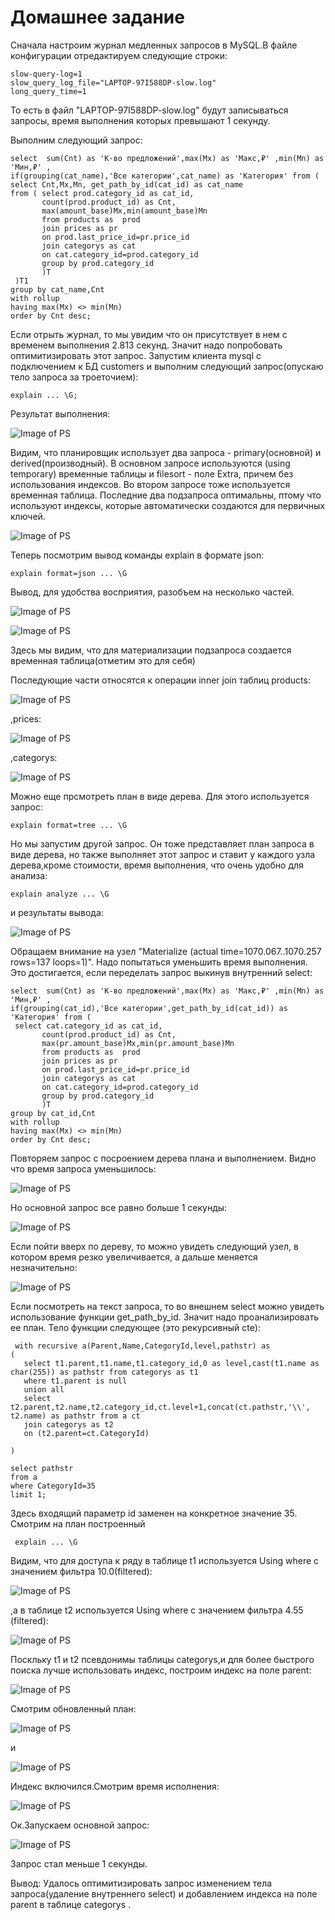 # Домашнее задание


Сначала настроим журнал медленных запросов в MySQL.В файле конфигурации отредактируем следующие строки:

```
slow-query-log=1
slow_query_log_file="LAPTOP-97I588DP-slow.log"
long_query_time=1
``` 
То есть в файл "LAPTOP-97I588DP-slow.log" будут записываться запросы, время выполнения которых превышают 1 секунду.


Выполним следующий запрос:

```
select  sum(Cnt) as 'К-во предложений',max(Mx) as 'Макс,₽' ,min(Mn) as 'Мин,₽' ,
if(grouping(cat_name),'Все категории',cat_name) as 'Категория' from (
select Cnt,Mx,Mn, get_path_by_id(cat_id) as cat_name 
from ( select prod.category_id as cat_id,
	   count(prod.product_id) as Cnt,
	   max(amount_base)Mx,min(amount_base)Mn
       from products as  prod
       join prices as pr
       on prod.last_price_id=pr.price_id 
       join categorys as cat
       on cat.category_id=prod.category_id
       group by prod.category_id
       )T
 )T1
group by cat_name,Cnt
with rollup
having max(Mx) <> min(Mn)
order by Cnt desc;
```
Если отрыть журнал, то мы увидим что он присутствует в нем с временем выполнения 2.813 секунд.
Значит надо попробовать оптимитизировать этот запрос.
Запустим клиента mysql с подключением к БД customers и выполним следующий запрос(опускаю тело запроса за троеточием):
```
explain ... \G;

```

Результат выполнения:

![Image of PS](https://github.com/nesteg/otus_db/blob/master/PerfomQuery_mysql/images/explain_table_part1_1.png)

Видим, что планировщик использует два запроса - primary(основной) и derived(производный).
В основном запросе  используются (using temporary) временные таблицы и filesort - поле Extra, причем без использования индексов.
Во втором запросе тоже используется временная таблица.
Последние два подзапроса оптимальны, птому что используют индексы, которые автоматически создаются для первичных ключей.

![Image of PS](https://github.com/nesteg/otus_db/blob/master/PerfomQuery_mysql/images/explain_table_part2_2.png)
 
Теперь посмотрим вывод команды explain в формате json:
```
explain format=json ... \G
```
Вывод, для удобства восприятия, разобъем на несколько частей.


![Image of PS](https://github.com/nesteg/otus_db/blob/master/PerfomQuery_mysql/images/explain_json_part1_1.png)


![Image of PS](https://github.com/nesteg/otus_db/blob/master/PerfomQuery_mysql/images/explain_json_part2_1.png)

Здесь мы видим, что для материализации подзапроса создается временная таблица(отметим это для себя)

Последующие части относятся к операции inner join таблиц products:

![Image of PS](https://github.com/nesteg/otus_db/blob/master/PerfomQuery_mysql/images/explain_json_part3_1.png) 

,prices:

![Image of PS](https://github.com/nesteg/otus_db/blob/master/PerfomQuery_mysql/images/explain_json_part5_1.png) 

,categorys:

![Image of PS](https://github.com/nesteg/otus_db/blob/master/PerfomQuery_mysql/images/explain_json_part4_1.png) 

Можно еще прсмотреть план в виде дерева. Для этого используется запрос:
```
explain format=tree ... \G
```

Но мы запустим другой запрос. Он тоже представляет план запроса в виде дерева, 
но также выполняет этот запрос и ставит у каждого узла дерева,кроме стоимости, время выполнения, что очень удобно для анализа:

```
explain analyze ... \G
``` 

и результаты вывода:

![Image of PS](https://github.com/nesteg/otus_db/blob/master/PerfomQuery_mysql/images/explain_tree_1.png) 

Обращаем внимание на узел "Materialize  (actual time=1070.067..1070.257 rows=137 loops=1)".  Надо попытаться уменьшить время выполнения.
Это достигается, если переделать запрос выкинув внутренний select:
```
select  sum(Cnt) as 'К-во предложений',max(Mx) as 'Макс,₽' ,min(Mn) as 'Мин,₽' ,
if(grouping(cat_id),'Все категории',get_path_by_id(cat_id)) as 'Категория' from (
 select cat.category_id as cat_id,
	   count(prod.product_id) as Cnt,
	   max(pr.amount_base)Mx,min(pr.amount_base)Mn
       from products as  prod
       join prices as pr
       on prod.last_price_id=pr.price_id 
       join categorys as cat
       on cat.category_id=prod.category_id
       group by prod.category_id
       )T
group by cat_id,Cnt
with rollup
having max(Mx) <> min(Mn)
order by Cnt desc;
```

Повторяем запрос с посроением дерева плана и выполнением. Видно что время запроса уменьшилось:

![Image of PS](https://github.com/nesteg/otus_db/blob/master/PerfomQuery_mysql/images/explain_tree_2_1.png) 

Но основной запрос все равно больше 1 секунды:

![Image of PS](https://github.com/nesteg/otus_db/blob/master/PerfomQuery_mysql/images/explain_tree_2.png) 

Если пойти вверх по дереву, то можно увидеть следующий узел, в котором время резко увеличивается, а дальше меняется незначительно:

![Image of PS](https://github.com/nesteg/otus_db/blob/master/PerfomQuery_mysql/images/explain_tree_2_2.png) 

Если посмотреть на текст запроса, то во внешнем select можно увидеть использование функции get_path_by_id.
Значит надо проанализировать ее план. Тело функции следующее (это рекурсивный cte):

```
 with recursive a(Parent,Name,CategoryId,level,pathstr) as 
( 
   select t1.parent,t1.name,t1.category_id,0 as level,cast(t1.name as char(255)) as pathstr from categorys as t1
   where t1.parent is null
   union all
   select t2.parent,t2.name,t2.category_id,ct.level+1,concat(ct.pathstr,'\\', t2.name) as pathstr from a ct
   join categorys as t2
   on (t2.parent=ct.CategoryId)
 
)

select pathstr 
from a
where CategoryId=35
limit 1; 
```

Здесь входящий параметр id заменен на конкретное значение 35.
Смотрим на план построенный

```
 explain ... \G
```


Видим, что для доступа к ряду в  таблице t1 используется Using where c значением фильтра 10.0(filtered):

![Image of PS](https://github.com/nesteg/otus_db/blob/master/PerfomQuery_mysql/images/explain_table_func_part1_1.png)

,а в таблице t2 используется Using where c значением фильтра 4.55 (filtered):

![Image of PS](https://github.com/nesteg/otus_db/blob/master/PerfomQuery_mysql/images/explain_table_func_part2_1.png)

Поскльку t1 и t2 псевдонимы таблицы categorys,и для более быстрого поиска лучше использовать индекс,
построим индекс на поле parent:

![Image of PS](https://github.com/nesteg/otus_db/blob/master/PerfomQuery_mysql/images/add_index.png) 

Смотрим обновленный план:

![Image of PS](https://github.com/nesteg/otus_db/blob/master/PerfomQuery_mysql/images/explain_table_func_part1_2.png) 

и

![Image of PS](https://github.com/nesteg/otus_db/blob/master/PerfomQuery_mysql/images/explain_table_func_part2_2.png)


Индекс включился.Смотрим время исполнения:

![Image of PS](https://github.com/nesteg/otus_db/blob/master/PerfomQuery_mysql/images/explain_tree_func_2.png) 

Ок.Запускаем основной запрос:

![Image of PS](https://github.com/nesteg/otus_db/blob/master/PerfomQuery_mysql/images/explain_tree_3.png) 

Запрос стал меньше 1 секунды.

Вывод:
Удалось оптимитизировать запрос изменением тела запроса(удаление внутреннего select)
и добавлением индекса на поле parent в таблице categorys .   

